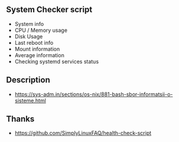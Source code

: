 ## System Checker script

* System info
* CPU / Memory usage
* Disk Usage
* Last reboot info
* Mount information
* Average information
* Checking systemd services status

## Description

* https://sys-adm.in/sections/os-nix/881-bash-sbor-informatsii-o-sisteme.html

## Thanks

* https://github.com/SimplyLinuxFAQ/health-check-script